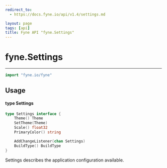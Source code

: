 ```yaml
---
redirect_to:
  - https://docs.fyne.io/api/v1.4/settings.md

layout: page
tags: [api]
title: Fyne API "fyne.Settings"
---
```



# fyne.Settings
---
```go
import "fyne.io/fyne"
```

## Usage

#### type Settings

```go
type Settings interface {
	Theme() Theme
	SetTheme(Theme)
	Scale() float32
	PrimaryColor() string

	AddChangeListener(chan Settings)
	BuildType() BuildType
}
```

Settings describes the application configuration available.
